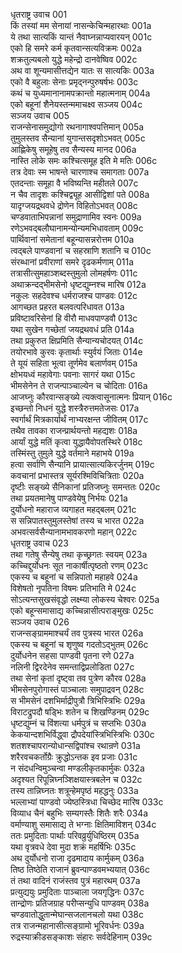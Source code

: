 धृतराष्ट्र उवाच	001  
किं तस्यां मम सेनायां नासन्केचिन्महारथाः	001a  
ये तथा सात्यकिं यान्तं नैवाघ्नन्नाप्यवारयन्	001c  
एको हि समरे कर्म कृतवान्सत्यविक्रमः	002a  
शक्रतुल्यबलो युद्धे महेन्द्रो दानवेष्विव	002c  
अथ वा शून्यमासीत्तद्येन यातः स सात्यकिः	003a  
एको वै बहुलाः सेनाः प्रमृद्नन्पुरुषर्षभः	003c  
कथं च युध्यमानानामपक्रान्तो महात्मनाम्	004a  
एको बहूनां शैनेयस्तन्ममाचक्ष्व सञ्जय	004c  
सञ्जय उवाच	005  
राजन्सेनासमुद्योगो रथनागाश्वपत्तिमान्	005a  
तुमुलस्तव सैन्यानां युगान्तसदृशोऽभवत्	005c  
आह्णिकेषु समूहेषु तव सैन्यस्य मानद	006a  
नास्ति लोके समः कश्चित्समूह इति मे मतिः	006c  
तत्र देवाः स्म भाषन्ते चारणाश्च समागताः	007a  
एतदन्ताः समूहा वै भविष्यन्ति महीतले	007c  
न चैव तादृशः कश्चिद्व्यूह आसीद्विशां पते	008a  
यादृग्जयद्रथवधे द्रोणेन विहितोऽभवत्	008c  
चण्डवाताभिपन्नानां समुद्राणामिव स्वनः	009a  
रणेऽभवद्बलौघानामन्योन्यमभिधावताम्	009c  
पार्थिवानां समेतानां बहून्यासन्नरोत्तम	010a  
त्वद्बले पाण्डवानां च सहस्राणि शतानि च	010c  
संरब्धानां प्रवीराणां समरे दृढकर्मणाम्	011a  
तत्रासीत्सुमहाञ्शब्दस्तुमुलो लोमहर्षणः	011c  
अथाक्रन्दद्भीमसेनो धृष्टद्युम्नश्च मारिष	012a  
नकुलः सहदेवश्च धर्मराजश्च पाण्डवः	012c  
आगच्छत प्रहरत बलवत्परिधावत	013a  
प्रविष्टावरिसेनां हि वीरौ माधवपाण्डवौ	013c  
यथा सुखेन गच्छेतां जयद्रथवधं प्रति	014a  
तथा प्रकुरुत क्षिप्रमिति सैन्यान्यचोदयत्	014c  
तयोरभावे कुरवः कृतार्थाः स्युर्वयं जिताः	014e  
ते यूयं सहिता भूत्वा तूर्णमेव बलार्णवम्	015a  
क्षोभयध्वं महावेगाः पवनाः सागरं यथा	015c  
भीमसेनेन ते राजन्पाञ्चाल्येन च चोदिताः	016a  
आजघ्नुः कौरवान्सङ्ख्ये त्यक्त्वासूनात्मनः प्रियान्	016c  
इच्छन्तो निधनं युद्धे शस्त्रैरुत्तमतेजसः	017a  
स्वर्गार्थं मित्रकार्यार्थं नाभ्यरक्षन्त जीवितम्	017c  
तथैव तावका राजन्प्रार्थयन्तो महद्यशः	018a  
आर्यां युद्धे मतिं कृत्वा युद्धायैवोपतस्थिरे	018c  
तस्मिंस्तु तुमुले युद्धे वर्तमाने महाभये	019a  
हत्वा सर्वाणि सैन्यानि प्रायात्सात्यकिरर्जुनम्	019c  
कवचानां प्रभास्तत्र सूर्यरश्मिविचित्रिताः	020a  
दृष्टीः सङ्ख्ये सैनिकानां प्रतिजघ्नुः समन्ततः	020c  
तथा प्रयतमानेषु पाण्डवेयेषु निर्भयः	021a  
दुर्योधनो महाराज व्यगाहत महद्बलम्	021c  
स सन्निपातस्तुमुलस्तेषां तस्य च भारत	022a  
अभवत्सर्वसैन्यानामभावकरणो महान्	022c  
धृतराष्ट्र उवाच	023  
तथा गतेषु सैन्येषु तथा कृच्छ्रगतः स्वयम्	023a  
कच्चिद्दुर्योधनः सूत नाकार्षीत्पृष्ठतो रणम्	023c  
एकस्य च बहूनां च सन्निपातो महाहवे	024a  
विशेषतो नृपतिना विषमः प्रतिभाति मे	024c  
सोऽत्यन्तसुखसंवृद्धो लक्ष्म्या लोकस्य चेश्वरः	025a  
एको बहून्समासाद्य कच्चिन्नासीत्पराङ्मुखः	025c  
सञ्जय उवाच	026  
राजन्सङ्ग्राममाश्चर्यं तव पुत्रस्य भारत	026a  
एकस्य च बहूनां च शृणुष्व गदतोऽद्भुतम्	026c  
दुर्योधनेन सहसा पाण्डवी पृतना रणे	027a  
नलिनी द्विरदेनेव समन्ताद्विप्रलोडिता	027c  
तथा सेनां कृतां दृष्ट्वा तव पुत्रेण कौरव	028a  
भीमसेनपुरोगास्तं पाञ्चालाः समुपाद्रवन्	028c  
स भीमसेनं दशभिर्माद्रीपुत्रौ त्रिभिस्त्रिभिः	029a  
विराटद्रुपदौ षड्भिः शतेन च शिखण्डिनम्	029c  
धृष्टद्युम्नं च विंशत्या धर्मपुत्रं च सप्तभिः	030a  
केकयान्दशभिर्विद्ध्वा द्रौपदेयांस्त्रिभिस्त्रिभिः	030c  
शतशश्चापरान्योधान्सद्विपांश्च रथान्रणे	031a  
शरैरवचकर्तोग्रैः क्रुद्धोऽन्तक इव प्रजाः	031c  
न संदधन्विमुञ्चन्वा मण्डलीकृतकार्मुकः	032a  
अदृश्यत रिपून्निघ्नञ्शिक्षयास्त्रबलेन च	032c  
तस्य तान्निघ्नतः शत्रून्हेमपृष्ठं महद्धनुः	033a  
भल्लाभ्यां पाण्डवो ज्येष्ठस्त्रिधा चिच्छेद मारिष	033c  
विव्याध चैनं बहुभिः सम्यगस्तैः शितैः शरैः	034a  
वर्माण्याशु समासाद्य ते भग्नाः क्षितिमाविशन्	034c  
ततः प्रमुदिताः पार्थाः परिवव्रुर्युधिष्ठिरम्	035a  
यथा वृत्रवधे देवा मुदा शक्रं महर्षिभिः	035c  
अथ दुर्योधनो राजा दृढमादाय कार्मुकम्	036a  
तिष्ठ तिष्ठेति राजानं ब्रुवन्पाण्डवमभ्ययात्	036c  
तं तथा वादिनं राजंस्तव पुत्रं महारथम्	037a  
प्रत्युद्ययुः प्रमुदिताः पाञ्चाला जयगृद्धिनः	037c  
तान्द्रोणः प्रतिजग्राह परीप्सन्युधि पाण्डवम्	038a  
चण्डवातोद्धुतान्मेघान्सजलानचलो यथा	038c  
तत्र राजन्महानासीत्सङ्ग्रामो भूरिवर्धनः	039a  
रुद्रस्याक्रीडसङ्काशः संहारः सर्वदेहिनाम्	039c  
